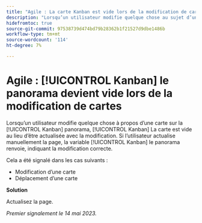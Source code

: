 ```yaml
---
title: "Agile : La carte Kanban est vide lors de la modification de cartes"
description: "Lorsqu’un utilisateur modifie quelque chose au sujet d’une carte sur la [!UICONTROL Kanban] panorama, [!UICONTROL Kanban] La carte est vide au lieu d’être actualisée avec la modification. Si l’utilisateur actualise manuellement la page, la variable [!UICONTROL Kanban] le panorama renvoie, indiquant la modification correcte."
hidefromtoc: true
source-git-commit: 97538739d474bd79b28362b1f21527d9dbe1486b
workflow-type: tm+mt
source-wordcount: '114'
ht-degree: 7%

---
```



# Agile : [!UICONTROL Kanban] le panorama devient vide lors de la modification de cartes

Lorsqu’un utilisateur modifie quelque chose à propos d’une carte sur la [!UICONTROL Kanban] panorama, [!UICONTROL Kanban] La carte est vide au lieu d’être actualisée avec la modification. Si l’utilisateur actualise manuellement la page, la variable [!UICONTROL Kanban] le panorama renvoie, indiquant la modification correcte.

Cela a été signalé dans les cas suivants :

* Modification d’une carte
* Déplacement d’une carte

**Solution**

Actualisez la page.

_Premier signalement le 14 mai 2023._

